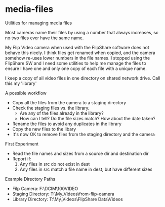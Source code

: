 # media-files
Utilities for managing media files

Most cameras name their files by using a number that always increases, so
no two files ever have the same name.

My Flip Video camera when used with the FlipShare software does not behave
this nicely.  I think files get renamed when copied, and the camera somehow
re-uses lower numbers in the file names.  I stopped using the FlipShare SW
and I need some utilities to help me manage the files to ensure I have one
and only one copy of each file with a unique name.

I keep a copy of all video files in one directory on shared network drive.
Call this my 'library'

A possible workflow
- Copy all the files from the camera to a staging directory
- Check the staging files vs. the library.
  - Are any of the files already in the library?
  - How can I tell?  Do the file sizes match?  How about the date taken?
- Rename the files to avoid any duplicates in the library
- Copy the new files to the libary
- It's now OK to remove files from the staging directory and the camera

First Experiment
- Read the file names and sizes from a source dir and destination dir
- Report if:
  1. Any files in src do not exist in dest
  2. Any files in src match a file name in dest, but have different sizes

Example Directory Paths
- Filp Camera: F:\DCIM\100VIDEO
- Staging Directory: T:\My_Videos\from-flip-camera
- Library Directory: T:\My_Videos\FlipShare Data\Videos
